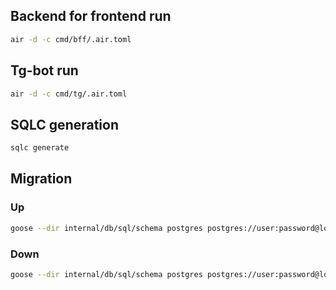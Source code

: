 ## Backend for frontend run
```bash
air -d -c cmd/bff/.air.toml
```

## Tg-bot run
```bash
air -d -c cmd/tg/.air.toml
```

## SQLC generation
```bash
sqlc generate
```

## Migration

### Up
```bash
goose --dir internal/db/sql/schema postgres postgres://user:password@localhost:5432/prost up
```

### Down
```bash
goose --dir internal/db/sql/schema postgres postgres://user:password@localhost:5432/prost down
```
